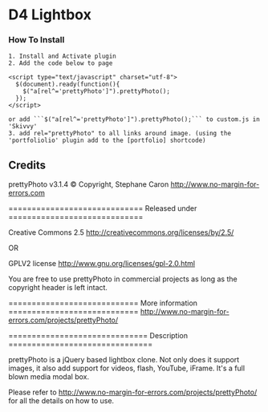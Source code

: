 D4 Lightbox
==============

### How To Install
	1. Install and Activate plugin
	2. Add the code below to page

````
<script type="text/javascript" charset="utf-8">
  $(document).ready(function(){
    $("a[rel^='prettyPhoto']").prettyPhoto();
  });
</script>
````
	or add ```$("a[rel^='prettyPhoto']").prettyPhoto();``` to custom.js in 'Skivvy'
	3. add rel="prettyPhoto" to all links around image. (using the 'portfoliolio' plugin add to the [portfolio] shortcode)



Credits
---------

prettyPhoto v3.1.4
© Copyright, Stephane Caron
http://www.no-margin-for-errors.com


============================= Released under =============================

Creative Commons 2.5
http://creativecommons.org/licenses/by/2.5/

OR

GPLV2 license
http://www.gnu.org/licenses/gpl-2.0.html

You are free to use prettyPhoto in commercial projects as long as the
copyright header is left intact.

============================ More information ============================
http://www.no-margin-for-errors.com/projects/prettyPhoto/


============================== Description ===============================

prettyPhoto is a jQuery based lightbox clone. Not only does it support images,
it also add support for videos, flash, YouTube, iFrame. It's a full blown
media modal box.

Please refer to http://www.no-margin-for-errors.com/projects/prettyPhoto/
for all the details on how to use. 
